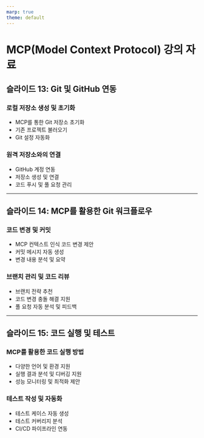 ```yaml
---
marp: true
theme: default
---
```


# MCP(Model Context Protocol) 강의 자료
## 슬라이드 13: Git 및 GitHub 연동

### 로컬 저장소 생성 및 초기화
- MCP를 통한 Git 저장소 초기화
- 기존 프로젝트 불러오기
- Git 설정 자동화

### 원격 저장소와의 연결
- GitHub 계정 연동
- 저장소 생성 및 연결
- 코드 푸시 및 풀 요청 관리

---

## 슬라이드 14: MCP를 활용한 Git 워크플로우

### 코드 변경 및 커밋
- MCP 컨텍스트 인식 코드 변경 제안
- 커밋 메시지 자동 생성
- 변경 내용 분석 및 요약

### 브랜치 관리 및 코드 리뷰
- 브랜치 전략 추천
- 코드 변경 충돌 해결 지원
- 풀 요청 자동 분석 및 피드백

---

## 슬라이드 15: 코드 실행 및 테스트

### MCP를 활용한 코드 실행 방법
- 다양한 언어 및 환경 지원
- 실행 결과 분석 및 디버깅 지원
- 성능 모니터링 및 최적화 제안

### 테스트 작성 및 자동화
- 테스트 케이스 자동 생성
- 테스트 커버리지 분석
- CI/CD 파이프라인 연동